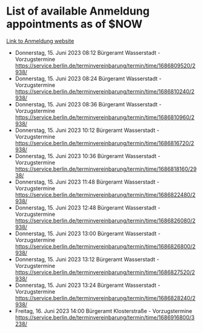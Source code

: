 # List of available Anmeldung appointments as of $NOW
[Link to Anmeldung website](https://service.berlin.de/terminvereinbarung/termin/tag.php?termin=1&anliegen[]=120686&dienstleisterlist=122210,122217,327316,122219,327312,122227,327314,122231,327346,122243,327348,122254,122252,329742,122260,329745,122262,329748,122271,327278,122273,327274,122277,327276,330436,122280,327294,122282,327290,122284,327292,122291,327270,122285,327266,122286,327264,122296,327268,150230,329760,122297,327286,122294,327284,122312,329763,122314,329775,122304,327330,122311,327334,122309,327332,317869,122281,327352,122279,329772,122283,122276,327324,122274,327326,122267,329766,122246,327318,122251,327320,122257,327322,122208,327298,122226,327300&herkunft=http%3A%2F%2Fservice.berlin.de%2Fdienstleistung%2F120686%2F)
- Donnerstag, 15. Juni 2023 08:12 Bürgeramt Wasserstadt - Vorzugstermine https://service.berlin.de/terminvereinbarung/termin/time/1686809520/2938/
- Donnerstag, 15. Juni 2023 08:24 Bürgeramt Wasserstadt - Vorzugstermine https://service.berlin.de/terminvereinbarung/termin/time/1686810240/2938/
- Donnerstag, 15. Juni 2023 08:36 Bürgeramt Wasserstadt - Vorzugstermine https://service.berlin.de/terminvereinbarung/termin/time/1686810960/2938/
- Donnerstag, 15. Juni 2023 10:12 Bürgeramt Wasserstadt - Vorzugstermine https://service.berlin.de/terminvereinbarung/termin/time/1686816720/2938/
- Donnerstag, 15. Juni 2023 10:36 Bürgeramt Wasserstadt - Vorzugstermine https://service.berlin.de/terminvereinbarung/termin/time/1686818160/2938/
- Donnerstag, 15. Juni 2023 11:48 Bürgeramt Wasserstadt - Vorzugstermine https://service.berlin.de/terminvereinbarung/termin/time/1686822480/2938/
- Donnerstag, 15. Juni 2023 12:48 Bürgeramt Wasserstadt - Vorzugstermine https://service.berlin.de/terminvereinbarung/termin/time/1686826080/2938/
- Donnerstag, 15. Juni 2023 13:00 Bürgeramt Wasserstadt - Vorzugstermine https://service.berlin.de/terminvereinbarung/termin/time/1686826800/2938/
- Donnerstag, 15. Juni 2023 13:12 Bürgeramt Wasserstadt - Vorzugstermine https://service.berlin.de/terminvereinbarung/termin/time/1686827520/2938/
- Donnerstag, 15. Juni 2023 13:24 Bürgeramt Wasserstadt - Vorzugstermine https://service.berlin.de/terminvereinbarung/termin/time/1686828240/2938/
- Freitag, 16. Juni 2023 14:00 Bürgeramt Klosterstraße - Vorzugstermine https://service.berlin.de/terminvereinbarung/termin/time/1686916800/3238/
